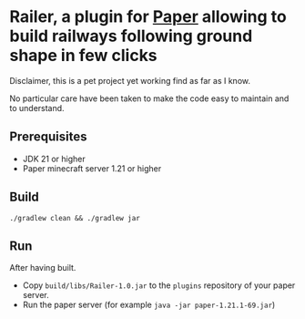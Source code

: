 # Railer, a plugin for [Paper](https://papermc.io/) allowing to build railways following ground shape in few clicks

Disclaimer, this is a pet project yet working find as far as I know.

No particular care have been taken to make the code easy to maintain and to understand. 

## Prerequisites

- JDK 21 or higher
- Paper minecraft server 1.21 or higher

## Build

`./gradlew clean && ./gradlew jar`

## Run

After having built.

- Copy `build/libs/Railer-1.0.jar` to the `plugins` repository of your paper server.
- Run the paper server (for example `java -jar paper-1.21.1-69.jar`)
